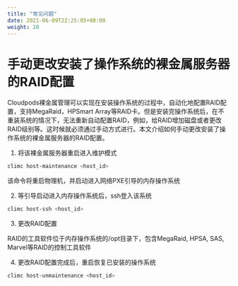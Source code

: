 ```yaml
---
title: "常见问题"
date: 2021-06-09T22:25:05+08:00
weight: 20
---
```


# 手动更改安装了操作系统的裸金属服务器的RAID配置

Cloudpods裸金属管理可以实现在安装操作系统的过程中，自动化地配置RAID配置，支持MegaRaid，HPSmart Array等RAID卡。但是安装完操作系统后，在不重装系统的情况下，无法重新自动配置RAID，例如，给RAID增加磁盘或者更改RAID级别等。这时候就必须通过手动方式进行。本文介绍如何手动更改安装了操作系统的裸金属服务器的RAID配置。

1. 将该裸金属服务器重启进入维护模式

```bash
climc host-maintenance <host_id>
```

该命令将重启物理机，并启动进入网络PXE引导的内存操作系统

2. 等引导启动进入内存操作系统后，ssh登入该系统

```bash
climc host-ssh <host_id>
```

3. 更改RAID配置

RAID的工具软件位于内存操作系统的/opt目录下，包含MegaRaid, HPSA, SAS, Marvel等RAID的控制工具软件

4. 更改RAID配置完成后，重启恢复已安装的操作系统

```bash
climc host-unmaintenance <host_id>
```
